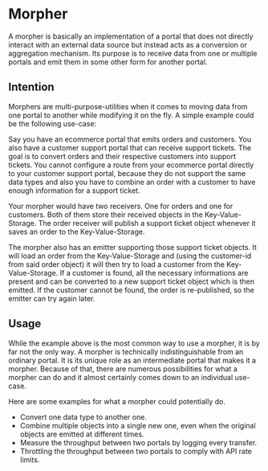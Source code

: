 # Morpher

A morpher is basically an implementation of a portal that does not directly interact with an external data source but instead acts as a conversion or aggregation mechanism.
Its purpose is to receive data from one or multiple portals and emit them in some other form for another portal.

## Intention

Morphers are multi-purpose-utilities when it comes to moving data from one portal to another while modifying it on the fly.
A simple example could be the following use-case:

Say you have an ecommerce portal that emits orders and customers.
You also have a customer support portal that can receive support tickets.
The goal is to convert orders and their respective customers into support tickets.
You cannot configure a route from your ecommerce portal directly to your customer support portal, because they do not support the same data types and also you have to combine an order with a customer to have enough information for a support ticket.

Your morpher would have two receivers.
One for orders and one for customers.
Both of them store their received objects in the Key-Value-Storage.
The order receiver will publish a support ticket object whenever it saves an order to the Key-Value-Storage.

The morpher also has an emitter supporting those support ticket objects.
It will load an order from the Key-Value-Storage and (using the customer-id from said order object) it will then try to load a customer from the Key-Value-Storage.
If a customer is found, all the necessary informations are present and can be converted to a new support ticket object which is then emitted.
If the customer cannot be found, the order is re-published, so the emitter can try again later.

## Usage

While the example above is the most common way to use a morpher, it is by far not the only way.
A morpher is technically indistinguishable from an ordinary portal.
It is its unique role as an intermediate portal that makes it a morpher.
Because of that, there are numerous possibilities for what a morpher can do and it almost certainly comes down to an individual use-case.

Here are some examples for what a morpher could potentially do.

- Convert one data type to another one.
- Combine multiple objects into a single new one, even when the original objects are emitted at different times.
- Measure the throughput between two portals by logging every transfer.
- Throttling the throughput between two portals to comply with API rate limits.
